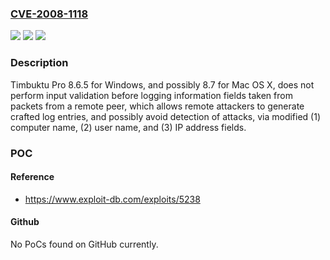 ### [CVE-2008-1118](https://cve.mitre.org/cgi-bin/cvename.cgi?name=CVE-2008-1118)
![](https://img.shields.io/static/v1?label=Product&message=n%2Fa&color=blue)
![](https://img.shields.io/static/v1?label=Version&message=n%2Fa&color=blue)
![](https://img.shields.io/static/v1?label=Vulnerability&message=n%2Fa&color=brighgreen)

### Description

Timbuktu Pro 8.6.5 for Windows, and possibly 8.7 for Mac OS X, does not perform input validation before logging information fields taken from packets from a remote peer, which allows remote attackers to generate crafted log entries, and possibly avoid detection of attacks, via modified (1) computer name, (2) user name, and (3) IP address fields.

### POC

#### Reference
- https://www.exploit-db.com/exploits/5238

#### Github
No PoCs found on GitHub currently.

